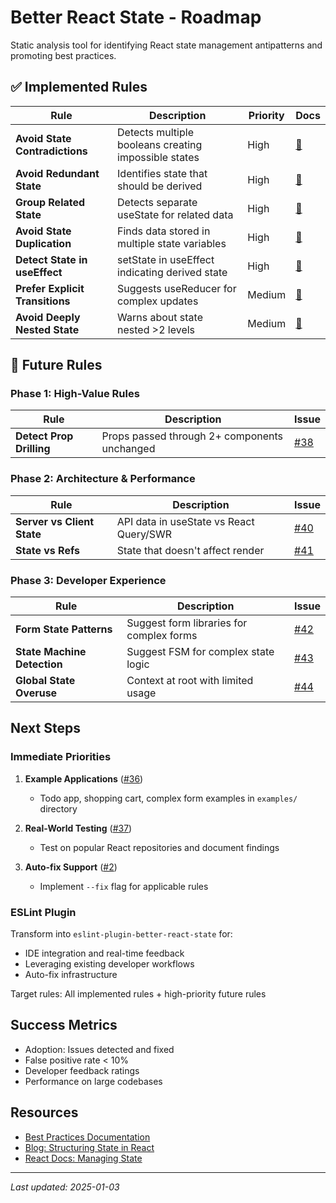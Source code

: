 # Better React State - Roadmap

Static analysis tool for identifying React state management antipatterns and promoting best practices.

## ✅ Implemented Rules

| Rule                            | Description                                          | Priority | Docs                                                      |
| ------------------------------- | ---------------------------------------------------- | -------- | --------------------------------------------------------- |
| **Avoid State Contradictions**  | Detects multiple booleans creating impossible states | High     | [📖](best-practices.md#avoid-state-contradictions)        |
| **Avoid Redundant State**       | Identifies state that should be derived              | High     | [📖](best-practices.md#avoid-redundant-state)             |
| **Group Related State**         | Detects separate useState for related data           | High     | [📖](best-practices.md#group-related-state)               |
| **Avoid State Duplication**     | Finds data stored in multiple state variables        | High     | [📖](best-practices.md#avoid-state-duplication)           |
| **Detect State in useEffect**   | setState in useEffect indicating derived state       | High     | [📖](best-practices.md#detect-state-in-useeffect)         |
| **Prefer Explicit Transitions** | Suggests useReducer for complex updates              | Medium   | [📖](best-practices.md#prefer-explicit-state-transitions) |
| **Avoid Deeply Nested State**   | Warns about state nested >2 levels                   | Medium   | [📖](best-practices.md#avoid-deeply-nested-state)         |

## 🚧 Future Rules

### Phase 1: High-Value Rules

| Rule                     | Description                                  | Issue                                                            |
| ------------------------ | -------------------------------------------- | ---------------------------------------------------------------- |
| **Detect Prop Drilling** | Props passed through 2+ components unchanged | [#38](https://github.com/kevinmaes/better-react-state/issues/38) |

### Phase 2: Architecture & Performance

| Rule                       | Description                             | Issue                                                            |
| -------------------------- | --------------------------------------- | ---------------------------------------------------------------- |
| **Server vs Client State** | API data in useState vs React Query/SWR | [#40](https://github.com/kevinmaes/better-react-state/issues/40) |
| **State vs Refs**          | State that doesn't affect render        | [#41](https://github.com/kevinmaes/better-react-state/issues/41) |

### Phase 3: Developer Experience

| Rule                        | Description                              | Issue                                                            |
| --------------------------- | ---------------------------------------- | ---------------------------------------------------------------- |
| **Form State Patterns**     | Suggest form libraries for complex forms | [#42](https://github.com/kevinmaes/better-react-state/issues/42) |
| **State Machine Detection** | Suggest FSM for complex state logic      | [#43](https://github.com/kevinmaes/better-react-state/issues/43) |
| **Global State Overuse**    | Context at root with limited usage       | [#44](https://github.com/kevinmaes/better-react-state/issues/44) |

## Next Steps

### Immediate Priorities

1. **Example Applications** ([#36](https://github.com/kevinmaes/better-react-state/issues/36))
   - Todo app, shopping cart, complex form examples in `examples/` directory

2. **Real-World Testing** ([#37](https://github.com/kevinmaes/better-react-state/issues/37))
   - Test on popular React repositories and document findings

3. **Auto-fix Support** ([#2](https://github.com/kevinmaes/better-react-state/issues/2))
   - Implement `--fix` flag for applicable rules

### ESLint Plugin

Transform into `eslint-plugin-better-react-state` for:

- IDE integration and real-time feedback
- Leveraging existing developer workflows
- Auto-fix infrastructure

Target rules: All implemented rules + high-priority future rules

## Success Metrics

- Adoption: Issues detected and fixed
- False positive rate < 10%
- Developer feedback ratings
- Performance on large codebases

## Resources

- [Best Practices Documentation](best-practices.md)
- [Blog: Structuring State in React](https://certificates.dev/blog/structuring-state-in-react-5-essential-patterns)
- [React Docs: Managing State](https://react.dev/learn/managing-state)

---

_Last updated: 2025-01-03_
